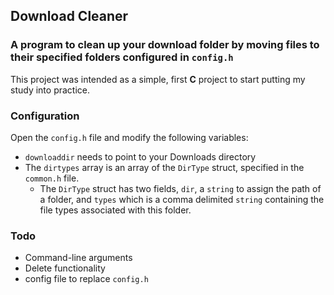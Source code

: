 ## Download Cleaner
### A program to clean up your download folder by moving files to their specified folders configured in `config.h`
This project was intended as a simple, first **C** project to start putting my study into practice.

### Configuration
Open the `config.h` file and modify the following variables:
* `downloaddir` needs to point to your Downloads directory
* The `dirtypes` array is an array of the `DirType` struct, specified in the `common.h` file.
    * The `DirType` struct has two fields, `dir`, a `string` to assign the path of a folder, and `types` which is a comma delimited `string` containing the file types associated with this folder.

### Todo
* Command-line arguments
* Delete functionality
* config file to replace `config.h` 

